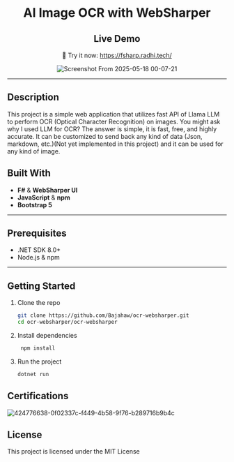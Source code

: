 <div align="center"> 
   
# AI Image OCR with WebSharper

## Live Demo

🚀 Try it now: https://fsharp.radhi.tech/

![Screenshot From 2025-05-18 00-07-21](https://github.com/user-attachments/assets/d89b6e46-67e8-41dc-b641-20b96ae1d77f)


</div>

---

## Description

This project is a simple web application that utilizes fast API of Llama LLM to perform OCR (Optical Character Recognition) on images.
You might ask why I used LLM for OCR? The answer is simple, it is fast, free, and highly accurate. It can be customized 
to send back any kind of data (Json, markdown, etc.)(Not yet implemented in this project) and it can be used for any kind of image. 

## Built With

- **F#** & **WebSharper UI**
- **JavaScript** & **npm**
- **Bootstrap 5**

---

## Prerequisites

- .NET SDK 8.0+
- Node.js & npm

---

## Getting Started

1. Clone the repo
   ```bash
   git clone https://github.com/Bajahaw/ocr-websharper.git
   cd ocr-websharper/ocr-websharper
   ```
2. Install dependencies
   ```bash
    npm install
    ```
3. Run the project
   ```bash
   dotnet run
   ```
## Certifications

![424776638-0f02337c-f449-4b58-9f76-b289716b9b4c](https://github.com/user-attachments/assets/00853fd9-1689-482a-ad1f-37f3e5743807)


## License
This project is licensed under the MIT License
